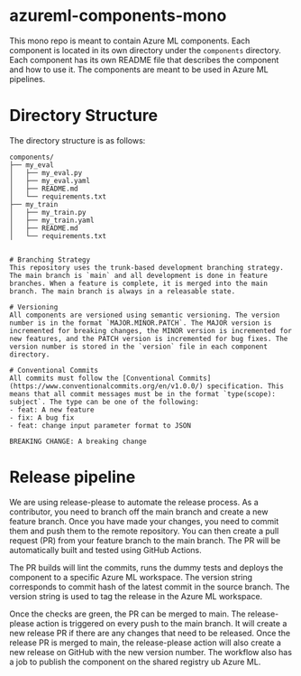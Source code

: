 # azureml-components-mono
This mono repo is meant to contain Azure ML components. Each component is located in its own directory under the `components` directory. Each component has its own README file that describes the component and how to use it. The components are meant to be used in Azure ML pipelines.

# Directory Structure
The directory structure is as follows:
```
components/
├── my_eval
│   ├── my_eval.py
│   ├── my_eval.yaml
│   ├── README.md
│   └── requirements.txt
├── my_train
│   ├── my_train.py
│   ├── my_train.yaml
│   ├── README.md
│   └── requirements.txt


# Branching Strategy
This repository uses the trunk-based development branching strategy. The main branch is `main` and all development is done in feature branches. When a feature is complete, it is merged into the main branch. The main branch is always in a releasable state.

# Versioning
All components are versioned using semantic versioning. The version number is in the format `MAJOR.MINOR.PATCH`. The MAJOR version is incremented for breaking changes, the MINOR version is incremented for new features, and the PATCH version is incremented for bug fixes. The version number is stored in the `version` file in each component directory. 

# Conventional Commits
All commits must follow the [Conventional Commits](https://www.conventionalcommits.org/en/v1.0.0/) specification. This means that all commit messages must be in the format `type(scope): subject`. The type can be one of the following:
- feat: A new feature
- fix: A bug fix
- feat: change input parameter format to JSON

BREAKING CHANGE: A breaking change
```

# Release pipeline
We are using release-please to automate the release process. As a contributor, you need to branch off the main branch and create a new feature branch. Once you have made your changes, you need to commit them and push them to the remote repository. You can then create a pull request (PR) from your feature branch to the main branch. The PR will be automatically built and tested using GitHub Actions.

The PR builds will lint the commits, runs the dummy tests and deploys the component to a specific Azure ML workspace. The version string corresponds to commit hash of the latest commit in the source branch. The version string is used to tag the release in the Azure ML workspace.

Once the checks are green, the PR can be merged to main. The release-please action is triggered on every push to the main branch. It will create a new release PR if there are any changes that need to be released. Once the release PR is merged to main, the release-please action will also create a new release on GitHub with the new version number. The workflow also has a job to publish the component on the shared registry ub Azure ML.